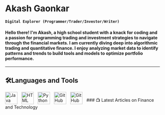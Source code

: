 # Akash Gaonkar

**`Digital Explorer (Programmer/Trader/Investor/Writer)`**
#### Hello there! I'm Akash, a high school student with a knack for coding and a passion for programming trading and investment strategies to navigate through the financial markets. I am currently diving deep into algorithmic trading and quantitative finance. I enjoy analyzing market data to identify patterns and trends to build tools and models to optimize portfolio performance.
----
## 🛠️Languages and Tools
<img align="left" alt="Java" width="40px" style="padding-right:10px;" src="https://cdn.jsdelivr.net/gh/devicons/devicon/icons/java/java-original.svg"/>
<img align="left" alt="HTML" width="40px" style="padding-right:10px;" src="https://cdn.jsdelivr.net/gh/devicons/devicon/icons/html5/html5-original.svg" />
<img align="left" alt="Python" width="40px" style="padding-right:10px;" src="https://cdn.jsdelivr.net/gh/devicons/devicon/icons/python/python-original.svg" />
<img align="left" alt="GitHub" width="40px" style="padding-right:10px;" src="https://cdn.jsdelivr.net/gh/devicons/devicon/icons/github/github-original.svg" />
<img align="left" alt="GitHub" width="40px" style="padding-right:10px;" src="https://cdn.jsdelivr.net/gh/devicons/devicon/icons/wordpress/wordpress-plain.svg" />

<br/>
 ### 📺 Latest Articles on Finance and Technology
 

